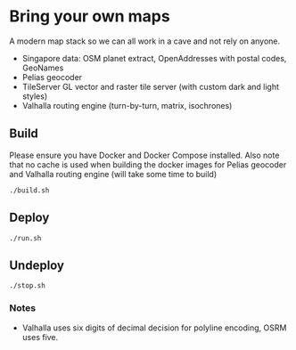 # Bring your own maps

A modern map stack so we can all work in a cave and not rely on anyone.
- Singapore data: OSM planet extract, OpenAddresses with postal codes, GeoNames 
- Pelias geocoder
- TileServer GL vector and raster tile server (with custom dark and light styles)
- Valhalla routing engine (turn-by-turn, matrix, isochrones)

## Build

Please ensure you have Docker and Docker Compose installed. Also note that no cache is used when building the docker images for Pelias geocoder and Valhalla routing engine (will take some time to build)

`./build.sh`

## Deploy

`./run.sh`

## Undeploy

`./stop.sh`


### Notes
- Valhalla uses six digits of decimal decision for polyline encoding, OSRM uses five.

